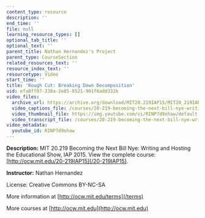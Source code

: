```yaml
---
content_type: resource
description: ''
end_time: ''
file: null
learning_resource_types: []
optional_tab_title: ''
optional_text: ''
parent_title: Nathan Hernandez's Project
parent_type: CourseSection
related_resources_text: ''
resource_index_text: ''
resourcetype: Video
start_time: ''
title: 'Rough Cut: Breaking Down Decomposition'
uid: efa8ff07-330a-2e85-8521-901f6add332b
video_files:
  archive_url: https://archive.org/download/MIT20.219IAP15/MIT20_219IAP15_NH_D11_Rough_Cut_360p.mp4
  video_captions_file: /courses/20-219-becoming-the-next-bill-nye-writing-and-hosting-the-educational-show-january-iap-2015/18fb5682c6cd527eb3afb044e656a0a3_RINP7d9ohaw.vtt
  video_thumbnail_file: https://img.youtube.com/vi/RINP7d9ohaw/default.jpg
  video_transcript_file: /courses/20-219-becoming-the-next-bill-nye-writing-and-hosting-the-educational-show-january-iap-2015/dc05590ec70d0c58d6f4afdffdb9ffad_RINP7d9ohaw.pdf
video_metadata:
  youtube_id: RINP7d9ohaw
---
```


**Description:** MIT 20.219 Becoming the Next Bill Nye: Writing and Hosting the Educational Show, IAP 2015. View the complete course: [http://ocw.mit.edu/20-219IAP15](/20-219IAP15).

**Instructor:** Nathan Hernandez

License: Creative Commons BY-NC-SA

More information at [http://ocw.mit.edu/terms](/terms)

More courses at [http://ocw.mit.edu](http://ocw.mit.edu)